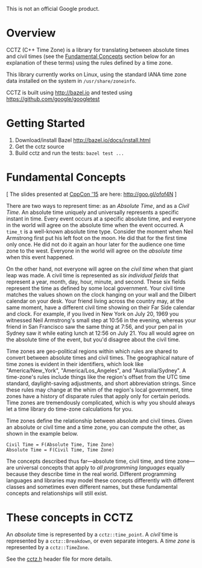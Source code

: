 This is not an official Google product.

# Overview

CCTZ (C++ Time Zone) is a library for translating between absolute times and
civil times (see the [Fundamental Concepts](#fundamental-concepts) section below for an explanation of
these terms) using the rules defined by a time zone.

This library currently works on Linux, using the standard IANA time zone data
installed on the system in `/usr/share/zoneinfo`.

CCTZ is built using http://bazel.io and tested using
https://github.com/google/googletest

# Getting Started

1. Download/install Bazel http://bazel.io/docs/install.html
2. Get the cctz source
3. Build cctz and run the tests: `bazel test ...`

# Fundamental Concepts

[ The slides presented at [CppCon '15](http://cppcon.org) are here: http://goo.gl/ofof4N ]

There are two ways to represent time: as an *Absolute Time*, and as a *Civil
Time*. An absolute time uniquely and universally represents a specific instant
in time. Every event occurs at a specific absolute time, and everyone in the
world will agree on the absolute time when the event occurred. A `time_t` is a
well-known absolute time type. Consider the moment when Neil Armstrong first put
his left foot on the moon. He did that for the first time only once. He did not
do it again an hour later for the audience one time zone to the west. Everyone
in the world will agree on the *absolute time* when this event happened.

On the other hand, not everyone will agree on the *civil time* when that giant
leap was made. A civil time is represented as _six individual fields_ that
represent a year, month, day, hour, minute, and second. These six fields
represent the time as defined by some local government. Your civil time matches
the values shown on the clock hanging on your wall and the Dilbert calendar on
your desk. Your friend living across the country may, at the same moment, have a
different civil time showing on their Far Side calendar and clock. For example,
if you lived in New York on July 20, 1969 you witnessed Neil Armstrong's small
step at 10:56 in the evening, whereas your friend in San Francisco saw the
same thing at 7:56, and your pen pal in Sydney saw it while eating lunch at
12:56 on July 21. You all would agree on the absolute time of the event, but
you'd disagree about the civil time.

Time zones are geo-political regions within which rules are shared to convert
between absolute times and civil times. The geographical nature of time zones is
evident in their identifiers, which look like "America/New_York",
"America/Los_Angeles", and "Australia/Sydney". A time-zone's rules include
things like the region's offset from the UTC time standard, daylight-saving
adjustments, and short abbreviation strings. Since these rules may change at the
whim of the region's local government, time zones have a history of disparate
rules that apply only for certain periods. Time zones are tremendously
complicated, which is why you should always let a time library do time-zone
calculations for you.

Time zones define the relationship between absolute and civil times. Given an
absolute or civil time and a time zone, you can compute the other, as shown
in the example below.

```
Civil Time = F(Absolute Time, Time Zone)
Absolute Time = F(Civil Time, Time Zone)
```

The concepts described thus far&#8212;absolute time, civil time, and time
zone&#8212;are universal concepts that apply to _all programming languages_
equally because they describe time in the real world. Different programming
languages and libraries may model these concepts differently with different
classes and sometimes even different names, but these fundamental concepts and
relationships will still exist.

# These concepts in CCTZ

An *absolute* time is represented by a `cctz::time_point`.
A *civil* time is represented by a `cctz::Breakdown`, or even separate integers.
A *time zone* is represented by a `cctz::TimeZone`.

See the [cctz.h](https://github.com/google/cctz/blob/master/src/cctz.h) header file for more details.
